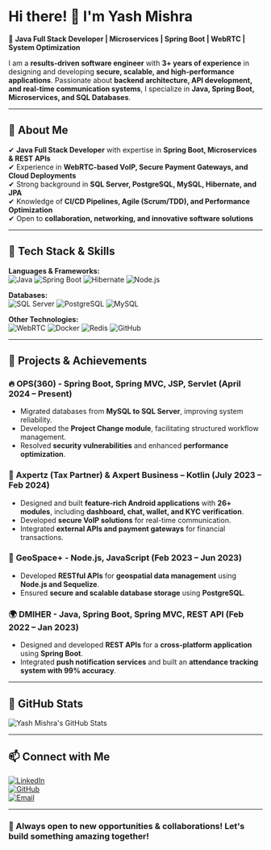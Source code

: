 # Hi there! 👋 I'm Yash Mishra

🚀 **Java Full Stack Developer | Microservices | Spring Boot | WebRTC | System Optimization**  

I am a **results-driven software engineer** with **3+ years of experience** in designing and developing **secure, scalable, and high-performance applications**. Passionate about **backend architecture, API development, and real-time communication systems**, I specialize in **Java, Spring Boot, Microservices, and SQL Databases**.

---

## 🔹 **About Me**

✔ **Java Full Stack Developer** with expertise in **Spring Boot, Microservices & REST APIs**  
✔ Experience in **WebRTC-based VoIP, Secure Payment Gateways, and Cloud Deployments**  
✔ Strong background in **SQL Server, PostgreSQL, MySQL, Hibernate, and JPA**  
✔ Knowledge of **CI/CD Pipelines, Agile (Scrum/TDD), and Performance Optimization**  
✔ Open to **collaboration, networking, and innovative software solutions**  

---

## 🔹 **Tech Stack & Skills**

**Languages & Frameworks:**  
![Java](https://img.shields.io/badge/Java-ED8B00?style=for-the-badge&logo=java&logoColor=white) ![Spring Boot](https://img.shields.io/badge/SpringBoot-6DB33F?style=for-the-badge&logo=spring&logoColor=white) ![Hibernate](https://img.shields.io/badge/Hibernate-59666C?style=for-the-badge&logo=hibernate&logoColor=white) ![Node.js](https://img.shields.io/badge/Node.js-43853D?style=for-the-badge&logo=node.js&logoColor=white)

**Databases:**  
![SQL Server](https://img.shields.io/badge/SQL%20Server-CC2927?style=for-the-badge&logo=microsoft%20sql%20server&logoColor=white) ![PostgreSQL](https://img.shields.io/badge/PostgreSQL-316192?style=for-the-badge&logo=postgresql&logoColor=white) ![MySQL](https://img.shields.io/badge/MySQL-4479A1?style=for-the-badge&logo=mysql&logoColor=white)

**Other Technologies:**  
![WebRTC](https://img.shields.io/badge/WebRTC-333333?style=for-the-badge&logo=webrtc&logoColor=white) ![Docker](https://img.shields.io/badge/Docker-2496ED?style=for-the-badge&logo=docker&logoColor=white) ![Redis](https://img.shields.io/badge/Redis-DC382D?style=for-the-badge&logo=redis&logoColor=white) ![GitHub](https://img.shields.io/badge/GitHub-181717?style=for-the-badge&logo=github&logoColor=white)

---

## 🔹 **Projects & Achievements**

### 🔥 **OPS(360) - Spring Boot, Spring MVC, JSP, Servlet (April 2024 – Present)**
- Migrated databases from **MySQL to SQL Server**, improving system reliability.
- Developed the **Project Change module**, facilitating structured workflow management.
- Resolved **security vulnerabilities** and enhanced **performance optimization**.

### 📍 **Axpertz (Tax Partner) & Axpert Business – Kotlin (July 2023 – Feb 2024)**
- Designed and built **feature-rich Android applications** with **26+ modules**, including **dashboard, chat, wallet, and KYC verification**.
- Developed **secure VoIP solutions** for real-time communication.
- Integrated **external APIs and payment gateways** for financial transactions.

### 📌 **GeoSpace+ - Node.js, JavaScript (Feb 2023 – Jun 2023)**
- Developed **RESTful APIs** for **geospatial data management** using **Node.js and Sequelize**.
- Ensured **secure and scalable database storage** using **PostgreSQL**.

### 🌍 **DMIHER - Java, Spring Boot, Spring MVC, REST API (Feb 2022 – Jan 2023)**
- Designed and developed **REST APIs** for a **cross-platform application** using **Spring Boot**.
- Integrated **push notification services** and built an **attendance tracking system with 99% accuracy**.

---

## 🔹 **GitHub Stats**

![Yash Mishra's GitHub Stats](https://github-readme-stats.vercel.app/api?username=yash547&show_icons=true&theme=tokyonight)

---

## 📫 **Connect with Me**

[![LinkedIn](https://img.shields.io/badge/LinkedIn-YashMishra-blue?style=for-the-badge&logo=linkedin)](https://www.linkedin.com/in/yash547/)  
[![GitHub](https://img.shields.io/badge/GitHub-yash547-lightgrey?style=for-the-badge&logo=github)](https://github.com/yash547)  
[![Email](https://img.shields.io/badge/Email-yashmishra547@gmail.com-red?style=for-the-badge&logo=gmail&logoColor=white)](mailto:yashmishra547@gmail.com)

---

### **🚀 Always open to new opportunities & collaborations! Let's build something amazing together!**

